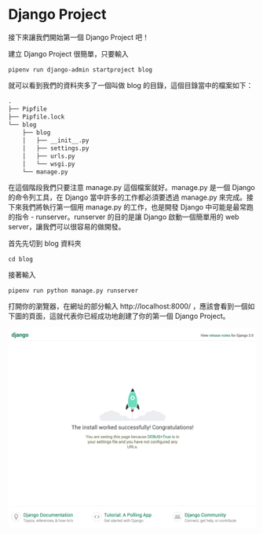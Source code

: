# Django Project

接下來讓我們開始第一個 Django Project 吧！

建立 Django Project 很簡單，只要輸入

```
pipenv run django-admin startproject blog
```

就可以看到我們的資料夾多了一個叫做 blog 的目錄，這個目錄當中的檔案如下：

```
.
├── Pipfile
├── Pipfile.lock
└── blog
    ├── blog
    │   ├── __init__.py
    │   ├── settings.py
    │   ├── urls.py
    │   └── wsgi.py
    └── manage.py
```

在這個階段我們只要注意 manage.py 這個檔案就好。manage.py 是一個 Django 的命令列工具，在 Django 當中許多的工作都必須要透過 manage.py 來完成。接下來我們將執行第一個用 manage.py 的工作，也是開發 Django 中可能是最常跑的指令 - runserver。runserver 的目的是讓 Django 啟動一個簡單用的 web server，讓我們可以很容易的做開發。

首先先切到 blog 資料夾

```
cd blog
```

接著輸入

```
pipenv run python manage.py runserver
```

打開你的瀏覽器，在網址的部分輸入 http://localhost:8000/ ，應該會看到一個如下圖的頁面，這就代表你已經成功地創建了你的第一個 Django Project。


![It Works](img/it_works.png)

